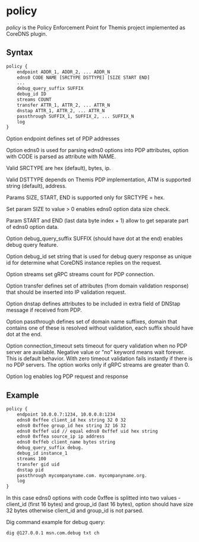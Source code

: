 # policy

*policy* is the Policy Enforcement Point for Themis project implemented as CoreDNS plugin.

## Syntax

~~~ txt
policy {
    endpoint ADDR_1, ADDR_2, ... ADDR_N
    edns0 CODE NAME [SRCTYPE DSTTYPE] [SIZE START END]
    ...
    debug_query_suffix SUFFIX
    debug_id ID
    streams COUNT
    transfer ATTR_1, ATTR_2, ... ATTR_N
    dnstap ATTR_1, ATTR_2, ... ATTR_N
    passthrough SUFFIX_1, SUFFIX_2, ... SUFFIX_N
    log
}
~~~

Option endpoint defines set of PDP addresses

Option edns0 is used for parsing edns0 options into PDP attributes, option with CODE is parsed as attribute with NAME.

Valid SRCTYPE are hex (default), bytes, ip.

Valid DSTTYPE depends on Themis PDP implementation, ATM is supported string (default), address.

Params SIZE, START, END is supported only for SRCTYPE = hex.

Set param SIZE to value > 0 enables edns0 option data size check.

Param START and END (last data byte index + 1) allow to get separate part of edns0 option data.

Option debug_query_suffix SUFFIX (should have dot at the end) enables debug query feature.

Option debug_id set string that is used for debug query response as unique id for determine what CoreDNS instance replies on the request.

Option streams set gRPC streams count for PDP connection.

Option transfer defines set of attributes (from domain validation response) that should be inserted into IP validation request.

Option dnstap defines attributes to be included in extra field of DNStap message if received from PDP.

Option passthrough defines set of domain name suffixes, domain that contains one of these is resolved without validation, each suffix should have dot at the end.

Option connection_timeout sets timeout for query validation when no PDP server are available. Negative value or "no" keyword means wait forever. This is default behavior. With zero timeout validation fails instantly if there is no PDP servers. The option works only if gRPC streams are greater than 0.

Option log enables log PDP request and response

## Example

~~~ txt
policy {
    endpoint 10.0.0.7:1234, 10.0.0.8:1234
    edns0 0xffee client_id hex string 32 0 32
    edns0 0xffee group_id hex string 32 16 32
    edns0 0xffef uid // equal edns0 0xffef uid hex string
    edns0 0xffea source_ip ip address
    edns0 0xffeb client_name bytes string
    debug_query_suffix debug.
    debug_id instance_1
    streams 100
    transfer gid uid
    dnstap pid
    passthrough mycompanyname.com. mycompanyname.org.
    log
}
~~~

In this case edns0 options with code 0xffee is splitted into two values - client_id (first 16 bytes) and group_id (last 16 bytes), option should have size 32 bytes otherwise client_id and group_id is not parsed.

Dig command example for debug query:
~~~ txt
dig @127.0.0.1 msn.com.debug txt ch
~~~
